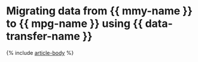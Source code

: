 # Migrating data from {{ mmy-name }} to {{ mpg-name }} using {{ data-transfer-name }}

{% include [article-body](../../_tutorials/dataplatform/datatransfer/mmy-to-mpg.md) %}
